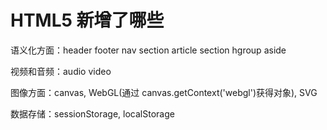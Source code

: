 # HTML5 新增了哪些

语义化方面：header footer nav section article section hgroup aside

视频和音频：audio video

图像方面：canvas, WebGL(通过 canvas.getContext('webgl')获得对象), SVG

数据存储：sessionStorage, localStorage

<a id="css"></a>
